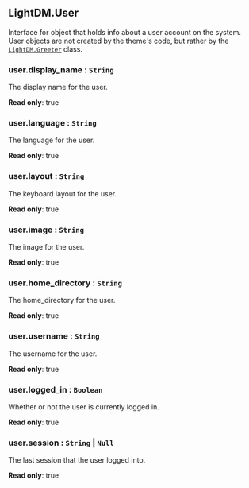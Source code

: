<a id="LightDM.User"></a>

## LightDM.User
Interface for object that holds info about a user account on the system. User
objects are not created by the theme's code, but rather by the [`LightDM.Greeter`](Greeter.md) class.

<a id="LightDM.User+display_name"></a>

### user.display\_name : <code>String</code>
The display name for the user.

**Read only**: true  
<a id="LightDM.User+language"></a>

### user.language : <code>String</code>
The language for the user.

**Read only**: true  
<a id="LightDM.User+layout"></a>

### user.layout : <code>String</code>
The keyboard layout for the user.

**Read only**: true  
<a id="LightDM.User+image"></a>

### user.image : <code>String</code>
The image for the user.

**Read only**: true  
<a id="LightDM.User+home_directory"></a>

### user.home\_directory : <code>String</code>
The home_directory for the user.

**Read only**: true  
<a id="LightDM.User+username"></a>

### user.username : <code>String</code>
The username for the user.

**Read only**: true  
<a id="LightDM.User+logged_in"></a>

### user.logged\_in : <code>Boolean</code>
Whether or not the user is currently logged in.

**Read only**: true  
<a id="LightDM.User+session"></a>

### user.session : <code>String</code> \| <code>Null</code>
The last session that the user logged into.

**Read only**: true  
